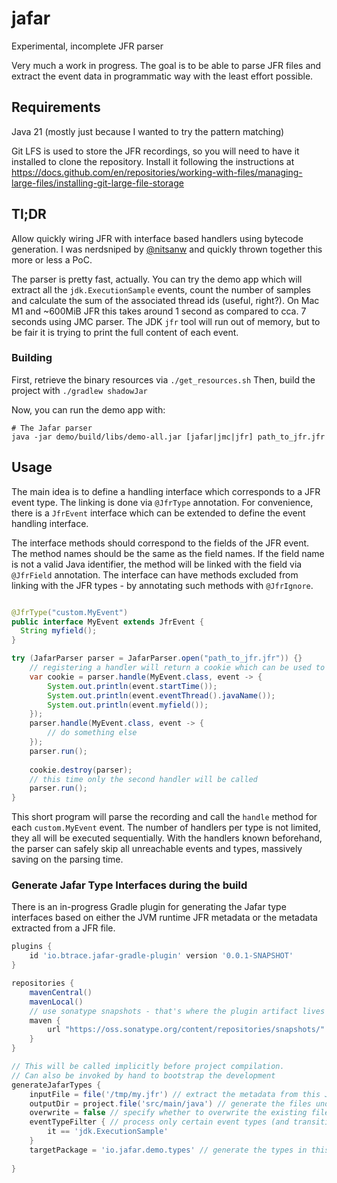 # jafar
Experimental, incomplete JFR parser

Very much a work in progress. 
The goal is to be able to parse JFR files and extract the event data in programmatic way with the least effort possible.

## Requirements
Java 21 (mostly just because I wanted to try the pattern matching)

Git LFS is used to store the JFR recordings, so you will need to have it installed to clone the repository.
Install it following the instructions at https://docs.github.com/en/repositories/working-with-files/managing-large-files/installing-git-large-file-storage

## Tl;DR
Allow quickly wiring JFR with interface based handlers using bytecode generation.
I was nerdsniped by [@nitsanw](https://github.com/nitsanw) and quickly thrown together this more or less a PoC.

The parser is pretty fast, actually. You can try the demo app which will extract all the `jdk.ExecutionSample` events,
count the number of samples and calculate the sum of the associated thread ids (useful, right?). On Mac M1 and ~600MiB
JFR this takes around 1 second as compared to cca. 7 seconds using JMC parser. The JDK `jfr` tool will run out of memory,
but to be fair it is trying to print the full content of each event.

### Building
First, retrieve the binary resources via `./get_resources.sh`
Then, build the project with `./gradlew shadowJar`

Now, you can run the demo app with:
```shell
# The Jafar parser
java -jar demo/build/libs/demo-all.jar [jafar|jmc|jfr] path_to_jfr.jfr
```

## Usage
The main idea is to define a handling interface which corresponds to a JFR event type. The linking is done via `@JfrType` 
annotation. For convenience, there is a `JfrEvent` interface which can be extended to define the event handling interface.

The interface methods should correspond to the fields of the JFR event. The method names should be the same as the field names.
If the field name is not a valid Java identifier, the method will be linked with the field via `@JfrField` annotation.
The interface can have methods excluded from linking with the JFR types - by annotating such methods with `@JfrIgnore`.

```java

@JfrType("custom.MyEvent")
public interface MyEvent extends JfrEvent {
  String myfield();
}

try (JafarParser parser = JafarParser.open("path_to_jfr.jfr")) {}
    // registering a handler will return a cookie which can be used to deregister the same handler
    var cookie = parser.handle(MyEvent.class, event -> {
        System.out.println(event.startTime());
        System.out.println(event.eventThread().javaName());
        System.out.println(event.myfield());
    });
    parser.handle(MyEvent.class, event -> {
        // do something else
    });
    parser.run();
    
    cookie.destroy(parser);
    // this time only the second handler will be called
    parser.run();
}

```

This short program will parse the recording and call the `handle` method for each `custom.MyEvent` event.
The number of handlers per type is not limited, they all will be executed sequentially.
With the handlers known beforehand, the parser can safely skip all unreachable events and types, massively saving on the parsing time.

### Generate Jafar Type Interfaces during the build
There is an in-progress Gradle plugin for generating the Jafar type interfaces based on either the JVM runtime JFR metadata
or the metadata extracted from a JFR file.

```gradle
plugins {
    id 'io.btrace.jafar-gradle-plugin' version '0.0.1-SNAPSHOT'
}

repositories {
    mavenCentral()
    mavenLocal()
    // use sonatype snapshots - that's where the plugin artifact lives for now
    maven {
        url "https://oss.sonatype.org/content/repositories/snapshots/"
    }
}

// This will be called implicitly before project compilation.
// Can also be invoked by hand to bootstrap the development
generateJafarTypes {
    inputFile = file('/tmp/my.jfr') // extract the metadata from this JFR file; otherwise use the JVM runtime metadata
    outputDir = project.file('src/main/java') // generate the files under this particular source directory; if not specified 'buld/generated/sources/jafar/src/main' will be used
    overwrite = false // specify whether to overwrite the existing files 
    eventTypeFilter { // process only certain event types (and transitive closure of types they depend on)
        it == 'jdk.ExecutionSample'
    }
    targetPackage = 'io.jafar.demo.types' // generate the types in this package
    
}
```